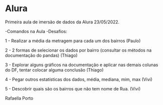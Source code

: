 # Alura
Primeira aula de imersão de dados da Alura 23/05/2022.

-Comandos na Aula
-Desafios:

1 - Realizar a média da metragem para cada um dos bairros (Paulo)

2 - 2 formas de selecionar os dados por bairro (consultar os métodos na documentação do pandas) (Thiago)

3 - Explorar alguns gráficos na documentação e aplicar nas demais colunas do DF, tentar colocar alguma conclusão (Thiago)

4 - Pegar outros estatísticas dos dados, média, mediana, mim, max (Vivi)

5 - Descobrir quais são os bairros que não tem nome de Rua. (Vivi)


Rafaella Porto
